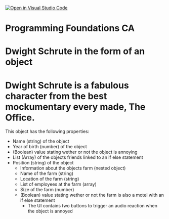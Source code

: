 [![Open in Visual Studio Code](https://classroom.github.com/assets/open-in-vscode-718a45dd9cf7e7f842a935f5ebbe5719a5e09af4491e668f4dbf3b35d5cca122.svg)](https://classroom.github.com/online_ide?assignment_repo_id=11299417&assignment_repo_type=AssignmentRepo)

# Programming Foundations CA

# Dwight Schrute in the form of an object

# Dwight Schrute is a fabulous character from the best mockumentary every made, The Office.

This object has the following properties:

- Name (string) of the object
- Year of birth (number) of the object
- (Boolean) value stating wether or not the object is annoying
- List (Array) of the objects friends linked to an if else statement
- Position (string) of the object
  - Information about the objects farm (nested object)
  - Name of the farm (string)
  - Location of the farm (string)
  - List of employees at the farm (array)
  - Size of the farm (number)
  - (Boolean) value stating wether or not the farm is also a motel with an if else statement
    - The UI contains two buttons to trigger an audio reaction when the object is annoyed
